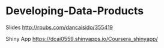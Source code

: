 # Developing-Data-Products

Slides
http://rpubs.com/dancaisido/355419

Shiny App
https://dcai0559.shinyapps.io/Coursera_shinyapp/
